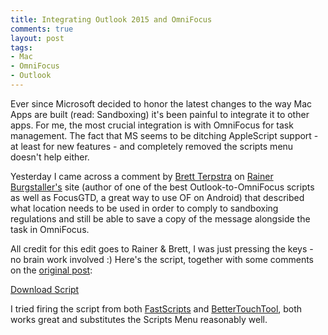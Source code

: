 ```yaml
---
title: Integrating Outlook 2015 and OmniFocus
comments: true
layout: post
tags:
- Mac
- OmniFocus
- Outlook
---
```

Ever since Microsoft decided to honor the latest changes to the way Mac Apps are built (read: Sandboxing) it's been painful to integrate it to other apps. For me, the most crucial integration is with OmniFocus for task management. The fact that MS seems to be ditching AppleScript support - at least for new features - and completely removed the scripts menu doesn't help either.

Yesterday I came across a comment by [Brett Terpstra](http://brettterpstra.com) on [Rainer Burgstaller's](http://rainer.4950.net/) site (author of one of the best Outlook-to-OmniFocus scripts as well as FocusGTD, a great way to use OF on Android) that described what location needs to be used in order to comply to sandboxing regulations and still be able to save a copy of the message alongside the task in OmniFocus.

All credit for this edit goes to Rainer & Brett, I was just pressing the keys - no brain work involved :) Here's the script, together with some comments on the [original post](http://rainer.4950.net/2014/06/04/outlook-to-omnifocus2-take-12/): 

[Download Script](https://www.dropbox.com/s/og7ysjf7mc85kx1/Outlook2015-2-OmniFocus.scpt?dl=0)

I tried firing the script from both [FastScripts](http://www.red-sweater.com/fastscripts/) and [BetterTouchTool](http://www.bettertouchtool.net/), both works great and substitutes the Scripts Menu reasonably well.
